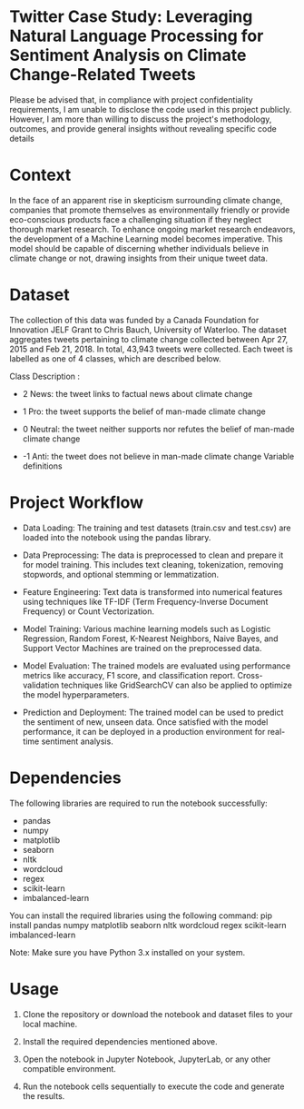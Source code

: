 # Twitter Case Study: Leveraging Natural Language Processing for Sentiment Analysis on Climate Change-Related Tweets
Please be advised that, in compliance with project confidentiality requirements, I am unable to disclose the code used in this project publicly. However, I am more than willing to discuss the project's methodology, outcomes, and provide general insights without revealing specific code details

# Context 
In the face of an apparent rise in skepticism surrounding climate change, companies that promote themselves as environmentally friendly or provide eco-conscious products face a challenging situation if they neglect thorough market research. To enhance ongoing market research endeavors, the development of a Machine Learning model becomes imperative. This model should be capable of discerning whether individuals believe in climate change or not, drawing insights from their unique tweet data.

# Dataset
The collection of this data was funded by a Canada Foundation for Innovation JELF Grant to Chris Bauch, University of Waterloo. The dataset aggregates tweets pertaining to climate change collected between Apr 27, 2015 and Feb 21, 2018. In total, 43,943 tweets were collected. Each tweet is labelled as one of 4 classes, which are described below.

Class Description :

- 2 News: the tweet links to factual news about climate change

- 1 Pro: the tweet supports the belief of man-made climate change

- 0 Neutral: the tweet neither supports nor refutes the belief of man-made climate change

- -1 Anti: the tweet does not believe in man-made climate change Variable definitions

# Project Workflow

- Data Loading: The training and test datasets (train.csv and test.csv) are loaded into the notebook using the pandas library.

- Data Preprocessing: The data is preprocessed to clean and prepare it for model training. This includes text cleaning, tokenization, removing stopwords, and optional stemming or lemmatization.

- Feature Engineering: Text data is transformed into numerical features using techniques like TF-IDF (Term Frequency-Inverse Document Frequency) or Count Vectorization.

- Model Training: Various machine learning models such as Logistic Regression, Random Forest, K-Nearest Neighbors, Naive Bayes, and Support Vector Machines are trained on the preprocessed data.

- Model Evaluation: The trained models are evaluated using performance metrics like accuracy, F1 score, and classification report. Cross-validation techniques like GridSearchCV can also be applied to optimize the model hyperparameters.

- Prediction and Deployment: The trained model can be used to predict the sentiment of new, unseen data. Once satisfied with the model performance, it can be deployed in a production environment for real-time sentiment analysis.

# Dependencies

The following libraries are required to run the notebook successfully:

- pandas
- numpy
- matplotlib
- seaborn
- nltk
- wordcloud
- regex
- scikit-learn
- imbalanced-learn

You can install the required libraries using the following command:
pip install pandas numpy matplotlib seaborn nltk wordcloud regex scikit-learn imbalanced-learn


Note: Make sure you have Python 3.x installed on your system.

# Usage

1. Clone the repository or download the notebook and dataset files to your local machine.

2. Install the required dependencies mentioned above.

3. Open the notebook in Jupyter Notebook, JupyterLab, or any other compatible environment.

4. Run the notebook cells sequentially to execute the code and generate the results.
